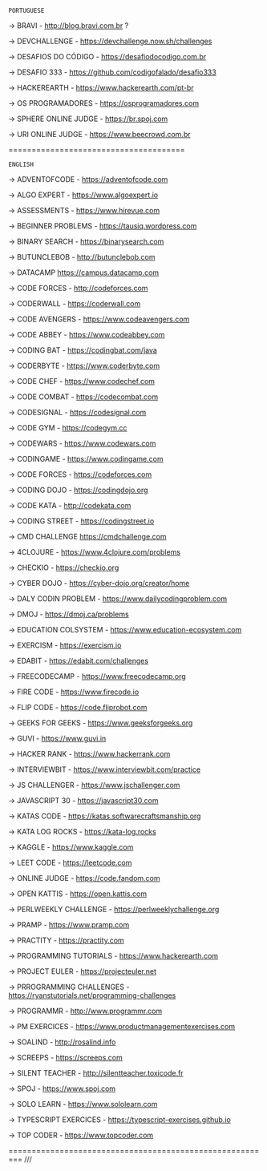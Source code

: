 ```
PORTUGUESE
```


-> BRAVI - 
http://blog.bravi.com.br ?


-> DEVCHALLENGE -
https://devchallenge.now.sh/challenges


-> DESAFIOS DO CÓDIGO - 
https://desafiodocodigo.com.br


-> DESAFIO 333 - 
https://github.com/codigofalado/desafio333


-> HACKEREARTH - 
https://www.hackerearth.com/pt-br


-> OS PROGRAMADORES - 
https://osprogramadores.com


-> SPHERE ONLINE JUDGE - 
https://br.spoj.com


-> URI ONLINE JUDGE - 
https://www.beecrowd.com.br

======================================



```
ENGLISH
```

-> ADVENTOFCODE - 
https://adventofcode.com


-> ALGO EXPERT -
https://www.algoexpert.io 


-> ASSESSMENTS - 
https://www.hirevue.com


-> BEGINNER PROBLEMS -
https://tausiq.wordpress.com 


-> BINARY SEARCH - 
https://binarysearch.com


-> BUTUNCLEBOB -
http://butunclebob.com 


-> DATACAMP
https://campus.datacamp.com


-> CODE FORCES -
http://codeforces.com 


-> CODERWALL -
https://coderwall.com


-> CODE AVENGERS -
https://www.codeavengers.com


-> CODE ABBEY - 
https://www.codeabbey.com


-> CODING BAT -
https://codingbat.com/java


-> CODERBYTE -
https://www.coderbyte.com


-> CODE CHEF -
https://www.codechef.com


-> CODE COMBAT -
https://codecombat.com


-> CODESIGNAL -
https://codesignal.com


-> CODE GYM -
https://codegym.cc


-> CODEWARS -
https://www.codewars.com


-> CODINGAME -
https://www.codingame.com


-> CODE FORCES -
https://codeforces.com


-> CODING DOJO -
https://codingdojo.org


-> CODE KATA -
http://codekata.com


-> CODING STREET -
https://codingstreet.io


-> CMD CHALLENGE
https://cmdchallenge.com


-> 4CLOJURE - 
https://www.4clojure.com/problems


-> CHECKIO -
https://checkio.org


-> CYBER DOJO -
https://cyber-dojo.org/creator/home


-> DALY CODIN PROBLEM -
https://www.dailycodingproblem.com


-> DMOJ - 
https://dmoj.ca/problems


-> EDUCATION COLSYSTEM -
https://www.education-ecosystem.com


-> EXERCISM -
https://exercism.io


-> EDABIT -
https://edabit.com/challenges


-> FREECODECAMP -
https://www.freecodecamp.org


-> FIRE CODE - 
https://www.firecode.io


-> FLIP CODE - 
https://code.fliprobot.com 


-> GEEKS FOR GEEKS -
https://www.geeksforgeeks.org


-> GUVI -
https://www.guvi.in


-> HACKER RANK -
https://www.hackerrank.com


-> INTERVIEWBIT - 
https://www.interviewbit.com/practice


-> JS CHALLENGER -
https://www.jschallenger.com


-> JAVASCRIPT 30 -
https://javascript30.com


-> KATAS CODE -
https://katas.softwarecraftsmanship.org


-> KATA LOG ROCKS -
https://kata-log.rocks


-> KAGGLE - 
https://www.kaggle.com


-> LEET CODE -
https://leetcode.com


-> ONLINE JUDGE -
https://code.fandom.com


-> OPEN KATTIS - 
https://open.kattis.com


-> PERLWEEKLY CHALLENGE - 
https://perlweeklychallenge.org


-> PRAMP -
https://www.pramp.com


-> PRACTITY -
https://practity.com


-> PROGRAMMING TUTORIALS -
https://www.hackerearth.com


-> PROJECT EULER -
https://projecteuler.net


-> PRROGRAMMING CHALLENGES -
https://ryanstutorials.net/programming-challenges


-> PROGRAMMR -
http://www.programmr.com


-> PM EXERCICES -
https://www.productmanagementexercises.com


-> SOALIND - 
http://rosalind.info


-> SCREEPS - 
https://screeps.com


-> SILENT TEACHER -
http://silentteacher.toxicode.fr


-> SPOJ -
https://www.spoj.com


-> SOLO LEARN -
https://www.sololearn.com


-> TYPESCRIPT EXERCICES -
https://typescript-exercises.github.io


-> TOP CODER -
https://www.topcoder.com

=========================================================
///
